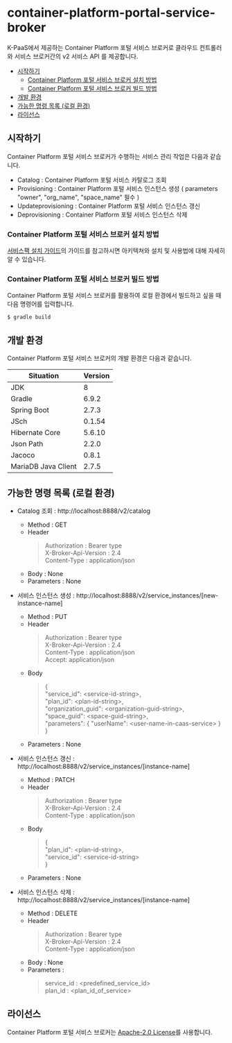 # container-platform-portal-service-broker

K-PaaS에서 제공하는 Container Platform 포털 서비스 브로커로 클라우드 컨트롤러와 서비스 브로커간의 v2 서비스 API 를 제공합니다.

- [시작하기](#시작하기)
  - [Container Platform 포털 서비스 브로커 설치 방법](#Container-Platform-포털-서비스-브로커-설치-방법)
  - [Container Platform 포털 서비스 브로커 빌드 방법](#Container-Platform-포털-서비스-브로커-빌드-방법)
- [개발 환경](#개발-환경)
- [가능한 명령 목록 (로컬 환경)](#가능한-명령-목록-(로컬-환경))
- [라이선스](#라이선스)

## 시작하기

Container Platform 포털 서비스 브로커가 수행하는 서비스 관리 작업은 다음과 같습니다.
- Catalog : Container Platform 포털 서비스 카탈로그 조회
- Provisioning : Container Platform 포털 서비스 인스턴스 생성 ( parameters "owner", "org_name", "space_name" 필수 )
- Updateprovisioning : Container Platform 포털 서비스 인스턴스 갱신
- Deprovisioning : Container Platform 포털 서비스 인스턴스 삭제

### Container Platform 포털 서비스 브로커 설치 방법

[서비스팩 설치 가이드](https://github.com/K-PaaS/container-platform/blob/master/install-guide/container-platform-portal/cp-portal-deployment-service-guide.md)의 가이드를 참고하시면 아키텍쳐와 설치 및 사용법에 대해 자세히 알 수 있습니다.

### Container Platform 포털 서비스 브로커 빌드 방법

Container Platform 포털 서비스 브로커를 활용하여 로컬 환경에서 빌드하고 싶을 때 다음 명령어를 입력합니다.
```
$ gradle build
```

## 개발 환경

Container Platform 포털 서비스 브로커의 개발 환경은 다음과 같습니다.

| Situation                      | Version |
| ------------------------------ | ------- |
| JDK                            | 8       |
| Gradle                         | 6.9.2   |
| Spring Boot                    | 2.7.3   |
| JSch                           | 0.1.54  |
| Hibernate Core                 | 5.6.10   |
| Json Path                      | 2.2.0   |
| Jacoco                         | 0.8.1   |
| MariaDB Java Client            | 2.7.5   |


## 가능한 명령 목록 (로컬 환경)

- Catalog 조회 : http://localhost:8888/v2/catalog
  - Method : GET 
  - Header
    > Authorization : Bearer type \
      X-Broker-Api-Version : 2.4 \
      Content-Type : application/json
  - Body : None 
  - Parameters : None

- 서비스 인스턴스 생성 : http://localhost:8888/v2/service_instances/[new-instance-name]
  - Method : PUT 
  - Header
    > Authorization : Bearer type \
      X-Broker-Api-Version : 2.4 \
      Content-Type : application/json \
      Accept: application/json
  - Body
    > { \
        "service_id": \<service-id-string\>, \
        "plan_id": \<plan-id-string\>, \
        "organization_guid": \<organization-guid-string\>, \
        "space_guid": \<space-guid-string\>, \
        "parameters": { "userName": \<user-name-in-caas-service\> } \
      }
  - Parameters : None

- 서비스 인스턴스 갱신 : http://localhost:8888/v2/service_instances/[instance-name]
  - Method : PATCH 
  - Header
    > Authorization : Bearer type \
      X-Broker-Api-Version : 2.4 \
      Content-Type : application/json 
  - Body
    > { \
        "plan_id": \<plan-id-string\>, \
        "service_id": \<service-id-string\> \
      } 
  - Parameters : None

- 서비스 인스턴스 삭제 : http://localhost:8888/v2/service_instances/[instance-name]
  - Method : DELETE 
  - Header
    > Authorization : Bearer type \
      X-Broker-Api-Version : 2.4 \
      Content-Type : application/json 
  - Body : None
  - Parameters : 
    > service_id : \<predefined_service_id\> \
      plan_id : \<plan_id_of_service\>

## 라이선스
Container Platform 포털 서비스 브로커는 [Apache-2.0 License](http://www.apache.org/licenses/LICENSE-2.0)를 사용합니다.